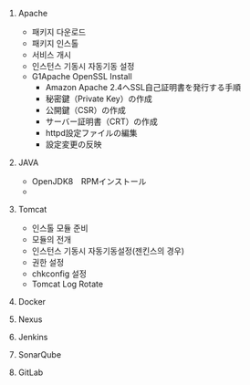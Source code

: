 1. Apache
    - 패키지 다운로드
    - 패키지 인스톨
    - 서비스 개시
    - 인스턴스 기동시 자동기동 설정
    * G1Apache OpenSSL Install
        - Amazon Apache 2.4へSSL自己証明書を発行する手順
        - 秘密鍵（Private Key）の作成
        - 公開鍵（CSR）の作成
        - サーバー証明書（CRT）の作成
        - httpd設定ファイルの編集
        - 設定変更の反映
        
2. JAVA
    - OpenJDK8　RPMインストール
    - 
3. Tomcat
    - 인스톨 모듈 준비
    - 모듈의 전개
    - 인스턴스 기동시 자동기동설정(젠킨스의 경우)
    - 권한 설정
    - chkconfig 설정
    - Tomcat Log Rotate
    
4. Docker

5. Nexus

6. Jenkins

7. SonarQube

8. GitLab

